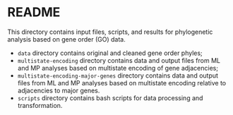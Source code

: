 # README

This directory contains input files, scripts, and results 
for phylogenetic analysis based on gene order (GO) data.

- `data` directory contains original and cleaned gene order 
phyles;
- `multistate-encoding` directory contains data and output 
files from ML and MP analyses based on multistate encoding 
of gene adjacencies;
- `multistate-encoding-major-genes` directory contains data 
and output files from ML and MP analyses based on multistate 
encoding relative to adjacencies to major genes. 
- `scripts` directory contains bash scripts for data 
processing and transformation.
 

